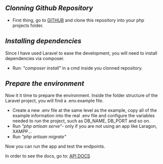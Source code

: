 ## *Clonning Github Repository*
- First thing, go to [GITHUB](https://github.com/FranBF/laravel-farma-test) and clone this repository into your php projects folder.

## *Installing dependencies*
Since I have used Laravel to ease the development, you will need to install dependencies via composer.
- Run: *"composer install"* in a cmd inside you clonned repository.

## *Prepare the environment*
Now it it time to prepare the environment. Inside the folder structure of the Laravel project, you will find a .env.example file. 
- Create a new .env file at the same level as the example, copy all of the example information into the real .env file and configure the variables needed to run the project, such as DB_NAME, DB_PORT and so on.
- Run *"php artisan serve"*- only if  you are not using an app like Laragon, XAMPP...
- Run *"php artisan migrate"*

Now you can run the app and test the endpoints.

In order to see the docs, go to: [API DOCS](https://app.swaggerhub.com/apis-docs/FRANBENAGES/FranAPI/1.0.0#/ "API DOCS")